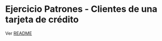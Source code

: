 # Ejercicio Patrones - Clientes de una tarjeta de crédito

Ver [README](https://github.com/uqbar-project/eg-tarjeta-credito-xtend/blob/master/README.md)
